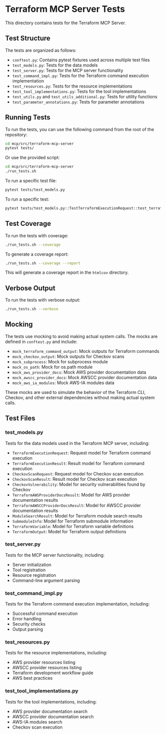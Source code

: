 # Terraform MCP Server Tests

This directory contains tests for the Terraform MCP Server.

## Test Structure

The tests are organized as follows:

- `conftest.py`: Contains pytest fixtures used across multiple test files
- `test_models.py`: Tests for the data models
- `test_server.py`: Tests for the MCP server functionality
- `test_command_impl.py`: Tests for the Terraform command execution implementation
- `test_resources.py`: Tests for the resource implementations
- `test_tool_implementations.py`: Tests for the tool implementations
- `test_utils.py` and `test_utils_additional.py`: Tests for utility functions
- `test_parameter_annotations.py`: Tests for parameter annotations

## Running Tests

To run the tests, you can use the following command from the root of the repository:

```bash
cd mcp/src/terraform-mcp-server
pytest tests/
```

Or use the provided script:

```bash
cd mcp/src/terraform-mcp-server
./run_tests.sh
```

To run a specific test file:

```bash
pytest tests/test_models.py
```

To run a specific test:

```bash
pytest tests/test_models.py::TestTerraformExecutionRequest::test_terraform_execution_request_creation
```

## Test Coverage

To run the tests with coverage:

```bash
./run_tests.sh --coverage
```

To generate a coverage report:

```bash
./run_tests.sh --coverage --report
```

This will generate a coverage report in the `htmlcov` directory.

## Verbose Output

To run the tests with verbose output:

```bash
./run_tests.sh --verbose
```

## Mocking

The tests use mocking to avoid making actual system calls. The mocks are defined in `conftest.py` and include:

- `mock_terraform_command_output`: Mock outputs for Terraform commands
- `mock_checkov_output`: Mock outputs for Checkov scans
- `mock_subprocess`: Mock for subprocess module
- `mock_os_path`: Mock for os.path module
- `mock_aws_provider_docs`: Mock AWS provider documentation data
- `mock_awscc_provider_docs`: Mock AWSCC provider documentation data
- `mock_aws_ia_modules`: Mock AWS-IA modules data

These mocks are used to simulate the behavior of the Terraform CLI, Checkov, and other external dependencies without making actual system calls.

## Test Files

### test_models.py

Tests for the data models used in the Terraform MCP server, including:

- `TerraformExecutionRequest`: Request model for Terraform command execution
- `TerraformExecutionResult`: Result model for Terraform command execution
- `CheckovScanRequest`: Request model for Checkov scan execution
- `CheckovScanResult`: Result model for Checkov scan execution
- `CheckovVulnerability`: Model for security vulnerabilities found by Checkov
- `TerraformAWSProviderDocsResult`: Model for AWS provider documentation results
- `TerraformAWSCCProviderDocsResult`: Model for AWSCC provider documentation results
- `ModuleSearchResult`: Model for Terraform module search results
- `SubmoduleInfo`: Model for Terraform submodule information
- `TerraformVariable`: Model for Terraform variable definitions
- `TerraformOutput`: Model for Terraform output definitions

### test_server.py

Tests for the MCP server functionality, including:

- Server initialization
- Tool registration
- Resource registration
- Command-line argument parsing

### test_command_impl.py

Tests for the Terraform command execution implementation, including:

- Successful command execution
- Error handling
- Security checks
- Output parsing

### test_resources.py

Tests for the resource implementations, including:

- AWS provider resources listing
- AWSCC provider resources listing
- Terraform development workflow guide
- AWS best practices

### test_tool_implementations.py

Tests for the tool implementations, including:

- AWS provider documentation search
- AWSCC provider documentation search
- AWS-IA modules search
- Checkov scan execution
